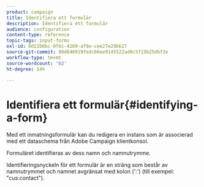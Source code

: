 ```yaml
---
product: campaign
title: Identifiera ett formulär
description: Identifiera ett formulär
audience: configuration
content-type: reference
topic-tags: input-forms
exl-id: 0d22b0bc-8fbc-4269-af9e-cee27e29bb27
source-git-commit: 98d646919fedc66ee9145522ad0c5f15b25dbf2e
workflow-type: tm+mt
source-wordcount: '62'
ht-degree: 14%

---
```


# Identifiera ett formulär{#identifying-a-form}

Med ett inmatningsformulär kan du redigera en instans som är associerad med ett dataschema från Adobe Campaign klientkonsol.

Formuläret identifieras av dess namn och namnutrymme.

Identifieringsnyckeln för ett formulär är en sträng som består av namnutrymmet och namnet avgränsat med kolon (&#39;:&#39;) (till exempel: &quot;cus:contact&quot;).
